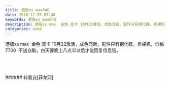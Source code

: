```yaml
---
title: 港版xs max64G
date: 2018-11-25 07:48
keywords: 港版xs max64G
description: 港版xs max  金色 双卡 10月22激活，成色充新，配件只有钢化膜，卖裸机，价格7700  不送自取，白天要晚上八点半以后才能回复信息哦，
categories: used
---
```

<td class="t_f" id="postmessage_2348837">

港版xs max  金色 双卡 10月22激活，成色充新，配件只有钢化膜，卖裸机，价格7700  不送自取，白天要晚上八点半以后才能回复信息哦，<br/>
<img alt="" border="0" class="zoom" data-cf-modified-fa35320ff7877a3af7c7f9dc-="" file="http://www.flw.ph/data/appbyme/upload/image/201811/25/4Quo7vj8QKDA.jpg" id="aimg_vNX4k" lazyloadthumb="1" onclick="" onmouseover="" src="http://www.flw.ph/data/appbyme/upload/image/201811/25/4Quo7vj8QKDA.jpg"/><br/>
<br/>
<img alt="" border="0" class="zoom" data-cf-modified-fa35320ff7877a3af7c7f9dc-="" file="http://www.flw.ph/data/appbyme/upload/image/201811/25/DxetjFa8NUf5.jpg" id="aimg_lN8rX" lazyloadthumb="1" onclick="" onmouseover="" src="http://www.flw.ph/data/appbyme/upload/image/201811/25/DxetjFa8NUf5.jpg"/><br/>
<br/>
<img alt="" border="0" class="zoom" data-cf-modified-fa35320ff7877a3af7c7f9dc-="" file="http://www.flw.ph/data/appbyme/upload/image/201811/25/m3s7t5SxHIP6.jpg" id="aimg_dYM0Z" lazyloadthumb="1" onclick="" onmouseover="" src="http://www.flw.ph/data/appbyme/upload/image/201811/25/m3s7t5SxHIP6.jpg"/><br/>
<br/>
</td>
###### 转载自[菲龙网]